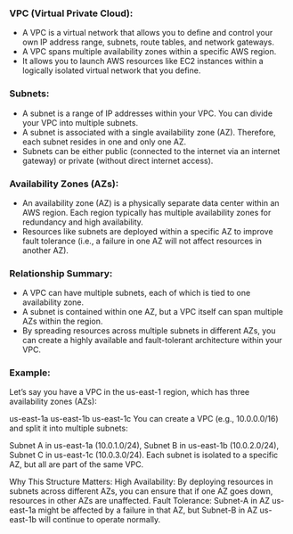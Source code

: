 ### VPC (Virtual Private Cloud):

- A VPC is a virtual network that allows you to define and control your own IP address range, subnets, route tables, and network gateways.
- A VPC spans multiple availability zones within a specific AWS region.
- It allows you to launch AWS resources like EC2 instances within a logically isolated virtual network that you define.

### Subnets:

- A subnet is a range of IP addresses within your VPC. You can divide your VPC into multiple subnets.
- A subnet is associated with a single availability zone (AZ). Therefore, each subnet resides in one and only one AZ.
- Subnets can be either public (connected to the internet via an internet gateway) or private (without direct internet access).

### Availability Zones (AZs):

- An availability zone (AZ) is a physically separate data center within an AWS region. Each region typically has multiple availability zones for redundancy and high availability.
- Resources like subnets are deployed within a specific AZ to improve fault tolerance (i.e., a failure in one AZ will not affect resources in another AZ).

### Relationship Summary:
- A VPC can have multiple subnets, each of which is tied to one availability zone.
- A subnet is contained within one AZ, but a VPC itself can span multiple AZs within the region.
- By spreading resources across multiple subnets in different AZs, you can create a highly available and fault-tolerant architecture within your VPC.

### Example:
Let’s say you have a VPC in the us-east-1 region, which has three availability zones (AZs):

us-east-1a
us-east-1b
us-east-1c
You can create a VPC (e.g., 10.0.0.0/16) and split it into multiple subnets:

Subnet A in us-east-1a (10.0.1.0/24),
Subnet B in us-east-1b (10.0.2.0/24),
Subnet C in us-east-1c (10.0.3.0/24).
Each subnet is isolated to a specific AZ, but all are part of the same VPC.

Why This Structure Matters:
High Availability: By deploying resources in subnets across different AZs, you can ensure that if one AZ goes down, resources in other AZs are unaffected.
Fault Tolerance: Subnet-A in AZ us-east-1a might be affected by a failure in that AZ, but Subnet-B in AZ us-east-1b will continue to operate normally.
